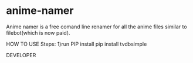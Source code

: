 # anime-namer
Anime namer is a free comand line renamer for all the anime files similar to filebot(which is now paid).


HOW TO USE
Steps:
1)run PIP install pip install tvdbsimple

DEVELOPER

